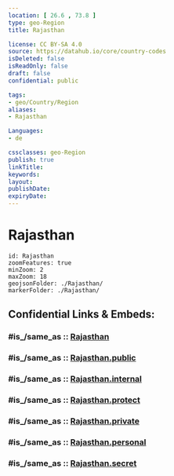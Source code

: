 ```yaml
---
location: [ 26.6 , 73.8 ] 
type: geo-Region
title: Rajasthan

license: CC BY-SA 4.0
source: https://datahub.io/core/country-codes
isDeleted: false
isReadOnly: false
draft: false
confidential: public

tags:
- geo/Country/Region
aliases:
- Rajasthan

Languages:
- de

cssclasses: geo-Region
publish: true
linkTitle: 
keywords: 
layout: 
publishDate: 
expiryDate: 
---
```


# Rajasthan

```leaflet
id: Rajasthan
zoomFeatures: true 
minZoom: 2 
maxZoom: 18
geojsonFolder: ./Rajasthan/
markerFolder: ./Rajasthan/
```


## Confidential Links & Embeds: 

### #is_/same_as :: [Rajasthan](/_Standards/Earth/Continent/Asia/Asia~South/India/States~India/Rajasthan.md) 

### #is_/same_as :: [Rajasthan.public](/_public/Earth/Continent/Asia/Asia~South/India/States~India/Rajasthan.public.md) 

### #is_/same_as :: [Rajasthan.internal](/_internal/Earth/Continent/Asia/Asia~South/India/States~India/Rajasthan.internal.md) 

### #is_/same_as :: [Rajasthan.protect](/_protect/Earth/Continent/Asia/Asia~South/India/States~India/Rajasthan.protect.md) 

### #is_/same_as :: [Rajasthan.private](/_private/Earth/Continent/Asia/Asia~South/India/States~India/Rajasthan.private.md) 

### #is_/same_as :: [Rajasthan.personal](/_personal/Earth/Continent/Asia/Asia~South/India/States~India/Rajasthan.personal.md) 

### #is_/same_as :: [Rajasthan.secret](/_secret/Earth/Continent/Asia/Asia~South/India/States~India/Rajasthan.secret.md)

